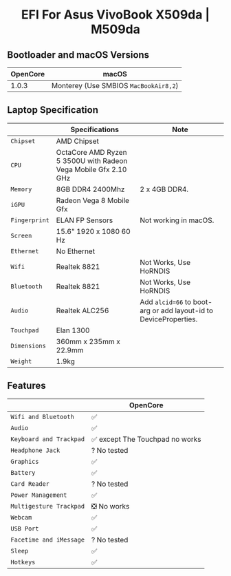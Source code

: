 # <div align="center">EFI For Asus VivoBook X509da | M509da</div> 

## Bootloader and macOS Versions

| OpenCore  | macOS   |
| --------  | ------- |
|   1.0.3   | Monterey (Use SMBIOS ```MacBookAir8,2```) |

</div>

## Laptop Specification
 
|                     | Specifications| Note |
| ---------------------------- | ---------------------- |------------------|
| ``Chipset``| AMD Chipset |   |
| ``CPU``| OctaCore AMD Ryzen 5 3500U with Radeon Vega Mobile Gfx 2.10 GHz|
| ``Memory``| 8GB DDR4 2400Mhz | 2 x 4GB DDR4. |
| ``iGPU``| Radeon Vega 8 Mobile Gfx |
| ``Fingerprint`` | ELAN FP Sensors | Not working in macOS. |
| ``Screen``| 15.6" 1920 x 1080 60 Hz |    |
| ``Ethernet``| No Ethernet |       |
| ``Wifi``| Realtek 8821 | Not Works, Use HoRNDIS | 
| ``Bluetooth``| Realtek 8821 | Not Works, Use HoRNDIS | 
| ``Audio``| Realtek ALC256 | Add `alcid=66` to boot-arg or add layout-id to DeviceProperties. |
| ``Touchpad``| Elan 1300 |
| ``Dimensions``| 360mm x 235mm x 22.9mm |     |
|``Weight``| 1.9kg |     |
  
<div align="center">
  
  
</div>

## Features

|                               | OpenCore             |
| ----------------------------- | -------------------- |
| ``Wifi and Bluetooth``|✅|
| ``Audio``|✅|
| ``Keyboard and Trackpad``|✅ except The Touchpad no works|
| ``Headphone Jack``|? No tested|
| ``Graphics``|✅|
| ``Battery``|✅|
| ``Card Reader``|? No tested|
| ``Power Management``|✅|
| ``Multigesture Trackpad``|❎ No works |                                 
| ``Webcam``|✅|
| ``USB Port``|✅|
| ``Facetime and iMessage``|? No tested|
| ``Sleep``|✅|
| ``Hotkeys``|✅|
